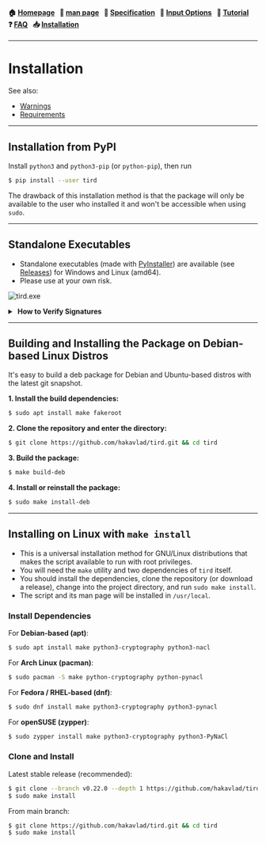 
<h4 align="left">
  🏠&nbsp;<a href="https://github.com/hakavlad/tird">Homepage</a> &nbsp;
  📜&nbsp;<a href="https://github.com/hakavlad/tird/blob/main/docs/MANPAGE.md">man&nbsp;page</a> &nbsp;
  📑&nbsp;<a href="https://github.com/hakavlad/tird/blob/main/docs/SPECIFICATION.md">Specification</a> &nbsp;
  📄&nbsp;<a href="https://github.com/hakavlad/tird/blob/main/docs/INPUT_OPTIONS.md">Input&nbsp;Options</a> &nbsp;
  📖&nbsp;<a href="https://github.com/hakavlad/tird/blob/main/docs/tutorial/README.md">Tutorial</a> &nbsp;
  ❓&nbsp;<a href="https://github.com/hakavlad/tird/blob/main/docs/FAQ.md">FAQ</a> &nbsp;
  📥&nbsp;<a href="https://github.com/hakavlad/tird/blob/main/docs/INSTALLATION.md">Installation</a>
</h4>

---

# Installation

See also:

- [Warnings](https://github.com/hakavlad/tird#warnings)
- [Requirements](https://github.com/hakavlad/tird#requirements)

---

## Installation from PyPI

Install `python3` and `python3-pip` (or `python-pip`), then run

```bash
$ pip install --user tird
```

The drawback of this installation method is that the package will only be available to the user who installed it and won't be accessible when using `sudo`.

---

## Standalone Executables

- Standalone executables (made with [PyInstaller](https://pyinstaller.org/en/stable/)) are available (see [Releases](https://github.com/hakavlad/tird/releases)) for Windows and Linux (amd64).
- Please use at your own risk.

![tird.exe](https://i.imgur.com/Qk52kx8.png)

<details>
  <summary>&nbsp;<b>How to Verify Signatures</b></summary>

Use [Minisign](https://jedisct1.github.io/minisign/) to verify signatures. You can find my public key [here](https://github.com/hakavlad/hakavlad).

For example:

```bash
$ minisign -Vm  tird-v0.22.0-linux-amd64.zip -P RWQLYkPbRQ8b56zEe8QdbjLFqC9UrjOaYxW5JxwsWV7v0ct/F/XfJlel
```

This requires the signature `tird-v0.22.0-linux-amd64.zip.minisig` to be present in the same directory.
</details>

---

## Building and Installing the Package on Debian-based Linux Distros

It's easy to build a deb package for Debian and Ubuntu-based distros with the latest git snapshot.

**1. Install the build dependencies:**

```bash
$ sudo apt install make fakeroot
```

**2. Clone the repository and enter the directory:**

```bash
$ git clone https://github.com/hakavlad/tird.git && cd tird
```

**3. Build the package:**

```bash
$ make build-deb
```

**4. Install or reinstall the package:**

```bash
$ sudo make install-deb
```

---

## Installing on Linux with `make install`

- This is a universal installation method for GNU/Linux distributions that makes the script available to run with root privileges.
- You will need the `make` utility and two dependencies of `tird` itself.
- You should install the dependencies, clone the repository (or download a release), change into the project directory, and run `sudo make install`.
- The script and its man page will be installed in `/usr/local`.

### Install Dependencies

For **Debian-based (apt)**:

```bash
$ sudo apt install make python3-cryptography python3-nacl
```

For **Arch Linux (pacman)**:

```bash
$ sudo pacman -S make python-cryptography python-pynacl
```

For **Fedora / RHEL-based (dnf)**:

```bash
$ sudo dnf install make python3-cryptography python3-pynacl
```

For **openSUSE (zypper)**:

```bash
$ sudo zypper install make python3-cryptography python3-PyNaCl
```

### Clone and Install

Latest stable release (recommended):

```bash
$ git clone --branch v0.22.0 --depth 1 https://github.com/hakavlad/tird.git && cd tird
$ sudo make install
```

From main branch:

```bash
$ git clone https://github.com/hakavlad/tird.git && cd tird
$ sudo make install
```

